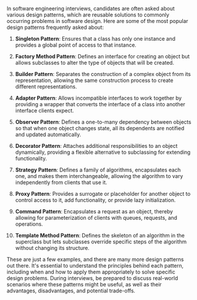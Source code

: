 In software engineering interviews, candidates are often asked about various design patterns, which are reusable solutions to commonly occurring problems in software design. Here are some of the most popular design patterns frequently asked about:

1. **Singleton Pattern**: Ensures that a class has only one instance and provides a global point of access to that instance.

2. **Factory Method Pattern**: Defines an interface for creating an object but allows subclasses to alter the type of objects that will be created.

3. **Builder Pattern**: Separates the construction of a complex object from its representation, allowing the same construction process to create different representations.

4. **Adapter Pattern**: Allows incompatible interfaces to work together by providing a wrapper that converts the interface of a class into another interface clients expect.

5. **Observer Pattern**: Defines a one-to-many dependency between objects so that when one object changes state, all its dependents are notified and updated automatically.

6. **Decorator Pattern**: Attaches additional responsibilities to an object dynamically, providing a flexible alternative to subclassing for extending functionality.

7. **Strategy Pattern**: Defines a family of algorithms, encapsulates each one, and makes them interchangeable, allowing the algorithm to vary independently from clients that use it.

8. **Proxy Pattern**: Provides a surrogate or placeholder for another object to control access to it, add functionality, or provide lazy initialization.

9. **Command Pattern**: Encapsulates a request as an object, thereby allowing for parameterization of clients with queues, requests, and operations.

10. **Template Method Pattern**: Defines the skeleton of an algorithm in the superclass but lets subclasses override specific steps of the algorithm without changing its structure.

These are just a few examples, and there are many more design patterns out there. It's essential to understand the principles behind each pattern, including when and how to apply them appropriately to solve specific design problems. During interviews, be prepared to discuss real-world scenarios where these patterns might be useful, as well as their advantages, disadvantages, and potential trade-offs.